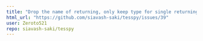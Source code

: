 ```yaml
---
title: "Drop the name of returning, only keep type for single returning method"
html_url: "https://github.com/siavash-saki/tesspy/issues/39"
user: Zeroto521
repo: siavash-saki/tesspy
---
```


